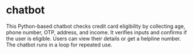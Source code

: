 # chatbot
This Python-based chatbot checks credit card eligibility by collecting age, phone number, OTP, address, and income. It verifies inputs and confirms if the user is eligible. Users can view their details or get a helpline number. The chatbot runs in a loop for repeated use.
